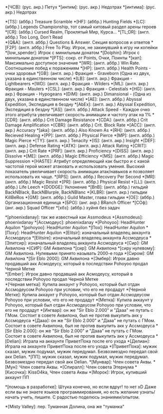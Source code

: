 <!-- Abbreviations -->
*[ЧСВ]: (рус. акр.) Петух
*[интим]: (рус. акр.) Недотрах
*[интима]: (рус. акр.) Недотрах

<!-- prettier-ignore -->
*[TS]: (аббр.) Treasure Scramble
*[HF]: (аббр.) Hunting Fields
*[LC]: (аббр.) Legends Championship, тот самый китовый раздел арены героев
*[CR]: (аббр.) Cursed Realm, Проклятый Мир, Курса...
*[TL;DR]: (англ. аббр.) Too Long, Don't Read  
*[Q&A]: (aнгл. аббр.) Questions & Answer. Секция вопросов и ответов
*[F2P]: (англ. аббр.) Free To Play. Игрок, не закинувший в игру ни копейки
*[low_spender]: Игрок с минильным донатом
*[Dolphin]: Игрок с минильным донатом
*[PTS]: сокр. от Points, Очки, Поинты
*[кап]: Максимально доступное значение
*[WR]: (англ. аббр.) Win Rate. Соотношение побед к поражениям
*[HP]: (англ. аббр.) Health Points - очки здоровья
*[GB]: (англ. акр.) Фракция - Graveborn (Одна из двух, указана в единственном числе)
*[LB]: (англ. акр.) Фракция - Lightbearers
*[WD]: (англ. акр.) Фракция - Wilders
*[ML]: (англ. акр.) Фракция - Maulers
*[CSL]: (англ. акр.) Фракция - Celestials
*[HG]: (англ. акр.) Фракция - Hypogeans
*[DIM]: (англ. акр.) Dimansional - (Одна из двух, указана в единственном числе)
*[AE]: (англ. аббр.) Abyssal Expedition, Экспедиция в бездну
*[AbEx]: (англ. акр.) Abyssal Expedition, Экспедиция в бездну
*[AS]: (англ. аббр.) Attack Speed - Каждое очко этого атрибута увеличивает скорость анимации и частоту атак на 1%
*[CDR]: (англ. аббр.) Crit Damage Resistance
*[CDA]: (англ. аббр.) Crit Damage Amplification
*[CBR]: (англ. аббр.) Crit. Block Rate
*[ACC]: (англ. акр.) Accuracy
*[aka]: (англ. аббр.) Also Known As
*[RH]: (англ. аббр.) Recieved Healing
*[PP]: (англ. аббр.) Physical Pierce
*[MP]: (англ. аббр.) Magic Pierce
*[TY]: (англ. акр.) Tenacity
*[IS]: (англ. акр.) Insight
*[DEF]: (англ. акр.) Defense Rating
*[ATK]: (англ. акр.) Attack Rating
*[CRIT]: (англ. акр.) Crit Rate
*[PRF]: (англ. акр.) Proficiency
*[DISS]: (англ. акр.) Dissolve
*[ME]: (англ. аббр.) Magic Efficiency
*[MS]: (англ. аббр.) Magic Suppression
*[HASTE]: Атрибут определяющий как быстро и с какой частотой герой может атаковать и использовать умения. Высокий показатель увеличивает скорость анимации атак/навыков и позволяет использовать их чаще.
*[RPS]: (англ. аббр.) Recovery Per Second
*[MR]: (англ. аббр.) Magic Resist
*[PR]: (англ. аббр.) Physical Resist
*[LL]: (англ. аббр.) Life Leech
*[DODGE]: Уклонение
*[BnB]: (англ. аббр.) гильдий BackNBlack, BackNBlurple, BackNBlanc
*[KLBR]: (англ. акр.) гильдии KillBeRos
*[GM]: (англ. аббр.)  Guild Master, глава гильдии
*[ОЕ]: (аббр.) Организационная единица
*[БРО]: (анг. акр.) BRanch Officer
*[СОф]: (анг. акр.) Squad Officer
*[хбз]: (аббр.) хуйня без задач

<!-- Peoples -->

*[phoenixdanay]: так же известный как Assmodeus
*[Assmodeus]: phoenixdanay
*[Ассмодеус]: phoenixdanay
*[Pohoyoo]: HeadHunter Aquilon
*[pohoyoo]: HeadHunter Aquilon
*[Пох]: HeadHunter Aquilon
*[Поху]: HeadHunter Aquilon
*[Elitsir]: изначальный владелец аккаунта Ассмодеуса
*[Elitsire]: изначальный владелец аккаунта Ассмодеуса
*[Элитсир]: изначальный владелец аккаунта Ассмодеуса
*[Сир]: GM Аквилона
*[СИР]: GM Аквилона
*[сир]: GM Аквилона
*[сиру нулевому]:  GM Аквилона. Нулевыми принято называть 2000-е года
*[Сиром]: GM Аквилона
*[Sir Eblo 2000]: GM Аквилона
*[Эмбер]: Игрок давно продавший акк Асмодеусу, который в последствии Pohoyoo продал Черной Метке  
*[Ember]: Игрок давно продавший акк Асмодеусу, который в последствии Pohoyoo продал Черной Метке  
*[Черная метка]: Купила аккаунт у Pohoyoo, который был отдан Ассмодеусом Pohoyoo при условии, что его не продадут
*[Черной Метке]: Купила аккаунт у Pohoyoo, который был отдан Ассмодеусом Pohoyoo при условии, что его не продадут
*[Метка]: Купила аккаунт у Pohoyoo, который был отдан Ассмодеусом Pohoyoo при условии, что его не продадут
*[Ингвар]: он же "Sir Eblo 2.000" и "Дааа" не путать с ГМом.  Состоит в совете Аквилона, был не против выкупить акк у Ассмодеуса
*[Дааа]: он же "Sir Eblo 2.000" и "Дааа" не путать с ГМом.  Состоит в совете Аквилона, был не против выкупить акк у Ассмодеуса
*[Sir Eblo 2.000]: он же "Sir Eblo 2.000" и "Дааа" не путать с ГМом.  Состоит в совете Аквилона, был не против выкупить акк у Ассмодеуса
*[Delian]: Играла на аккаунте ПриветПока после его ухода
*[Делиан]: Играла на аккаунте ПриветПока после его ухода
*[ПриветПока]: мужик сказал, мужик подумал, мужик передумал. Безвозмездно передал свой акк Delian.
*[ПП]: мужик сказал, мужик подумал, мужик передумал. Безвозмездно передал свой акк Delian.
*[Мунвар]: Член совета Аквы.
*[Мун]: Член совета Аквы.
*[Спиралл]: Член совета Этернума
*[Кисочка]: KissO4ka, Член совета Аквы
*[Морок]: Игрок, купивший аккаунт ПП

<!-- Sentences -->

*[помощь в разработке]: Штука конечно, но если вдруг! то нет xD Даже если вы не знаете языков программирования, но есть желание узнать/начать учить, пишите. С радостью поделюсь знаниями/опытом.

<!-- Translations -->

*[Misty Valley]: пер. Туманная Долина, она же "туманка"

